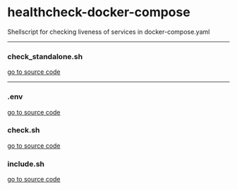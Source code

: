 # healthcheck-docker-compose
Shellscript for checking liveness of services in docker-compose.yaml
<br/>

---
### check_standalone.sh
[go to source code](check_standalone.sh)

---
### .env
[go to source code](.env)

### check.sh
[go to source code](check.sh)

### include.sh
[go to source code](./include/include.sh)
